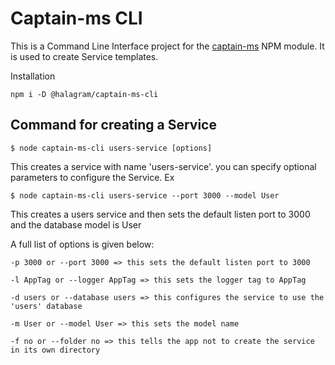# Captain-ms CLI

This is a Command Line Interface project for the [captain-ms](https://www.npmjs.com/package/@halagram/captain-ms) NPM module. It is used to create Service templates.

Installation
```
npm i -D @halagram/captain-ms-cli
```

## Command for creating a Service
```
$ node captain-ms-cli users-service [options]
```
This creates a service with name 'users-service'. you can specify optional parameters to configure the Service. Ex
```
$ node captain-ms-cli users-service --port 3000 --model User
```
This creates a users service and then sets the default listen port to 3000 and the database model is User

A full list of options is given below:
```
-p 3000 or --port 3000 => this sets the default listen port to 3000

-l AppTag or --logger AppTag => this sets the logger tag to AppTag

-d users or --database users => this configures the service to use the 'users' database

-m User or --model User => this sets the model name

-f no or --folder no => this tells the app not to create the service in its own directory
```